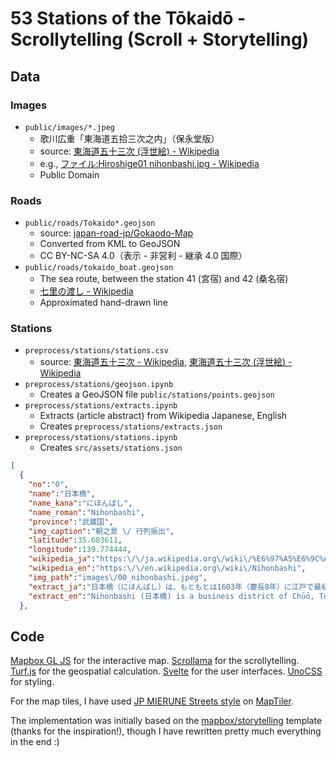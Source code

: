 # 53 Stations of the Tōkaidō - Scrollytelling (Scroll + Storytelling)

## Data

### Images

- `public/images/*.jpeg`
  - 歌川広重「東海道五拾三次之内」（保永堂版）
  - source: [東海道五十三次 (浮世絵) - Wikipedia](<https://ja.wikipedia.org/wiki/%E6%9D%B1%E6%B5%B7%E9%81%93%E4%BA%94%E5%8D%81%E4%B8%89%E6%AC%A1_(%E6%B5%AE%E4%B8%96%E7%B5%B5)>)
  - e.g., [ファイル:Hiroshige01 nihonbashi.jpg - Wikipedia](https://ja.wikipedia.org/wiki/%E3%83%95%E3%82%A1%E3%82%A4%E3%83%AB:Hiroshige01_nihonbashi.jpg)
  - Public Domain

### Roads

- `public/roads/Tokaido*.geojson`
  - source: [japan-road-jp/Gokaodo-Map](https://github.com/japan-road-jp/Gokaodo-Map)
  - Converted from KML to GeoJSON
  - CC BY-NC-SA 4.0（表示 - 非営利 - 継承 4.0 国際）
- `public/roads/tokaido_boat.geojson`
  - The sea route, between the station 41 (宮宿) and 42 (桑名宿)
  - [七里の渡し - Wikipedia](https://ja.wikipedia.org/wiki/%E4%B8%83%E9%87%8C%E3%81%AE%E6%B8%A1%E3%81%97)
  - Approximated hand-drawn line

### Stations

- `preprocess/stations/stations.csv`
  - source: [東海道五十三次 - Wikipedia](https://ja.wikipedia.org/wiki/%E6%9D%B1%E6%B5%B7%E9%81%93%E4%BA%94%E5%8D%81%E4%B8%89%E6%AC%A1), [東海道五十三次 (浮世絵) - Wikipedia](<https://ja.wikipedia.org/wiki/%E6%9D%B1%E6%B5%B7%E9%81%93%E4%BA%94%E5%8D%81%E4%B8%89%E6%AC%A1_(%E6%B5%AE%E4%B8%96%E7%B5%B5)>)
- `preprocess/stations/geojson.ipynb`
  - Creates a GeoJSON file `public/stations/points.geojson`
- `preprocess/stations/extracts.ipynb`
  - Extracts (article abstract) from Wikipedia Japanese, English
  - Creates `preprocess/stations/extracts.json`
- `preprocess/stations/stations.ipynb`
  - Creates `src/assets/stations.json`

```json
[
  {
    "no":"0",
    "name":"日本橋",
    "name_kana":"にほんばし",
    "name_roman":"Nihonbashi",
    "province":"武蔵国",
    "img_caption":"朝之景 \/ 行列振出",
    "latitude":35.683611,
    "longitude":139.774444,
    "wikipedia_ja":"https:\/\/ja.wikipedia.org\/wiki\/%E6%97%A5%E6%9C%AC%E6%A9%8B_(%E6%9D%B1%E4%BA%AC%E9%83%BD%E4%B8%AD%E5%A4%AE%E5%8C%BA%E3%81%AE%E6%A9%8B)",
    "wikipedia_en":"https:\/\/en.wikipedia.org\/wiki\/Nihonbashi",
    "img_path":"images\/00_nihonbashi.jpeg",
    "extract_ja":"日本橋（にほんばし）は、もともとは1603年（慶長8年）に江戸で最初に町割りが行われた場所にあった川に架けられた木造の橋で、その後何代にもわたり掛け替えられ、現在のものは1911年に完成したもので、東京都中央区の日本橋川に架かり、石造りの2連アーチ橋となっている。",
    "extract_en":"Nihonbashi (日本橋) is a business district of Chūō, Tokyo, Japan which grew up around the bridge of the same name which has linked two sides of the Nihonbashi River at this site since the 17th century.  The first wooden bridge was completed in 1603. The current bridge,  designed by Tsumaki Yorinaka and constructed of stone on a steel frame, dates from 1911.  The district covers a large area to the north and east of the bridge, reaching Akihabara to the north and the Sumida River to the east. Ōtemachi is to the west and Yaesu and Kyobashi to the south.\nNihonbashi, together with Kyobashi and Kanda, is the core of Shitamachi, the original downtown center of Edo-Tokyo, before the rise of newer secondary centers such as Shinjuku and Shibuya."
  },
```

## Code

[Mapbox GL JS](https://www.mapbox.com/mapbox-gljs) for the interactive map. [Scrollama](https://github.com/russellsamora/scrollama) for the scrollytelling. [Turf.js](https://turfjs.org/) for the geospatial calculation. [Svelte](https://svelte.dev/) for the user interfaces. [UnoCSS](https://unocss.dev/) for styling.

For the map tiles, I have used [JP MIERUNE Streets style](https://www.mierune.co.jp/) on [MapTiler](https://www.maptiler.com/).

The implementation was initially based on the [mapbox/storytelling](https://github.com/mapbox/storytelling) template (thanks for the inspiration!), though I have rewritten pretty much everything in the end :)
